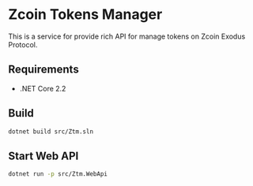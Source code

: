 # Zcoin Tokens Manager

This is a service for provide rich API for manage tokens on Zcoin Exodus Protocol.

## Requirements

- .NET Core 2.2

## Build

```sh
dotnet build src/Ztm.sln
```

## Start Web API

```sh
dotnet run -p src/Ztm.WebApi
```
